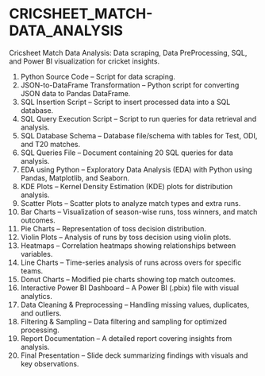 # CRICSHEET_MATCH-DATA_ANALYSIS
Cricsheet Match Data Analysis: Data scraping, Data PreProcessing, SQL, and Power BI visualization for cricket insights.

1) Python Source Code – Script for data scraping.
2) JSON-to-DataFrame Transformation – Python script for converting JSON data to Pandas DataFrame.
3) SQL Insertion Script – Script to insert processed data into a SQL database.
4) SQL Query Execution Script – Script to run queries for data retrieval and analysis.
5) SQL Database Schema – Database file/schema with tables for Test, ODI, and T20 matches.
6) SQL Queries File – Document containing 20 SQL queries for data analysis.
7) EDA using Python – Exploratory Data Analysis (EDA) with Python using Pandas, Matplotlib, and Seaborn.
8) KDE Plots – Kernel Density Estimation (KDE) plots for distribution analysis.
9) Scatter Plots – Scatter plots to analyze match types and extra runs.
10) Bar Charts – Visualization of season-wise runs, toss winners, and match outcomes.
11) Pie Charts – Representation of toss decision distribution.
12) Violin Plots – Analysis of runs by toss decision using violin plots.
13) Heatmaps – Correlation heatmaps showing relationships between variables.
14) Line Charts – Time-series analysis of runs across overs for specific teams.
15) Donut Charts – Modified pie charts showing top match outcomes.
16) Interactive Power BI Dashboard – A Power BI (.pbix) file with visual analytics.
17) Data Cleaning & Preprocessing – Handling missing values, duplicates, and outliers.
18) Filtering & Sampling – Data filtering and sampling for optimized processing.
19) Report Documentation – A detailed report covering insights from analysis.
20) Final Presentation – Slide deck summarizing findings with visuals and key observations.
